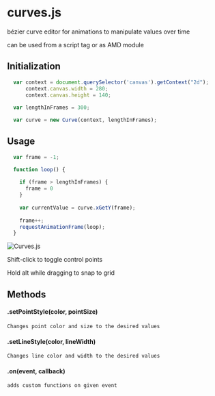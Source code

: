 # curves.js
bézier curve editor for animations to manipulate values over time

can be used from a script tag or as AMD module

Initialization
--------------
```js
  var context = document.querySelector('canvas').getContext("2d");
      context.canvas.width = 280;
      context.canvas.height = 140;
      
  var lengthInFrames = 300;

  var curve = new Curve(context, lengthInFrames);
```

Usage
-----
```js
  var frame = -1;

  function loop() {
  
    if (frame > lengthInFrames) {
      frame = 0
    }
    
    var currentValue = curve.xGetY(frame);
    
    frame++;
    requestAnimationFrame(loop);
  }
```

![Curves.js](http://www.tuxpaint.org/gallery/antonis/Some_Music.png)

Shift-click to toggle control points

Hold alt while dragging to snap to grid

Methods
-------

#### .setPointStyle(color, pointSize)
    
    Changes point color and size to the desired values
    
#### .setLineStyle(color, lineWidth)

    Changes line color and width to the desired values
    
#### .on(event, callback)

    adds custom functions on given event

  
